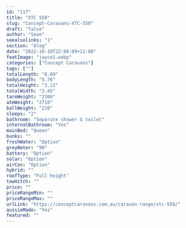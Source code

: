 ```yaml
---
id: "117"
title: "XTC 550"
slug: "Concept-Caravans-XTC-550"
draft: "false"
author: "Sean"
seealsolinks: "1"
section: "blog"
date: "2022-10-10T22:00:09+11:00"
featImage: "jayco1.webp"
categories: ["Concept Caravans"]
tags: [""]
totalLength: "8.09"
bodyLength: "5.76"
totalHeight: "3.12"
totalWidth: "2.45"
tareWeight: "2360"
atmWeight: "2710"
ballWeight: "210"
sleeps: "2"
bathroom: "Separate shower & toilet"
internalBathroom: "Yes"
mainBed: "Queen"
bunks: ""
freshWater: "Option"
greyWater: "90"
battery: "Option"
solar: "Option"
airCon: "Option"
hybrid: ""
roofType: "Full height"
towHitch: ""
price: ""
priceRangeMin: ""
priceRangeMax: ""
urlLink: "https://conceptcaravans.com.au/caravan-range/xtc-550/"
aussieMade: "Yes"
featured: ""
---
```

